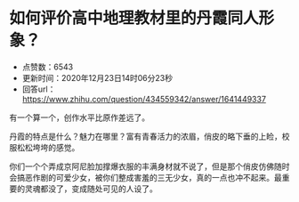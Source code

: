 # 如何评价高中地理教材里的丹霞同人形象？
- 点赞数：6543
- 更新时间：2020年12月23日14时06分23秒
- 回答url：https://www.zhihu.com/question/434559342/answer/1641449337
<body>
 <p data-pid="RLxfTjck">有一个算一个，创作水平比原作差远了。</p>
 <p data-pid="gIU3EWc2">丹霞的特点是什么？魅力在哪里？富有青春活力的浓眉，俏皮的略下垂的上睑，校服松松垮垮的感觉。</p>
 <p data-pid="1FlOsL1d">你们一个个弄成京阿尼脸加撑爆衣服的丰满身材就不说了，但是那个俏皮仿佛随时会搞恶作剧的可爱少女，被你们整成害羞的三无少女，真的一点也冲不起来。最重要的灵魂都没了，变成随处可见的人设了。</p>
</body>